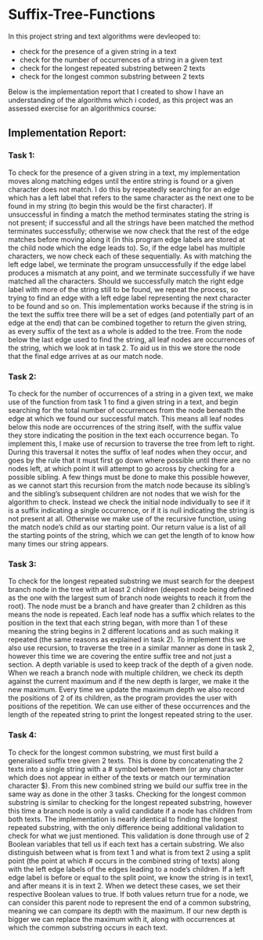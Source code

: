# Suffix-Tree-Functions

In this project string and text algorithms were devleoped to:
- check for the presence of a given string in a text
- check for the number of occurrences of a string in a given text
- check for the longest repeated substring between 2 texts
- check for the longest common substring between 2 texts

Below is the implementation report that I created to show I have an understanding of the algorithms which i coded, as this project was an assessed exercise for an algorithmics course:

## Implementation Report:

### Task 1:
To check for the presence of a given string in a text, my implementation moves along matching edges until the entire string is found or a given character does not match.
I do this by repeatedly searching for an edge which has a left label that refers to the same character as the next one to be found in my string (to begin this would be the first character). If unsuccessful in finding a match the method terminates stating the string is not present; if successful and all the strings have been matched the method terminates successfully; otherwise we now check that the rest of the edge matches before moving along it (in this program edge labels are stored at the child node which the edge leads to). 
So, if the edge label has multiple characters, we now check each of these sequentially. As with matching the left edge label, we terminate the program unsuccessfully if the edge label produces a mismatch at any point, and we terminate successfully if we have matched all the characters. Should we successfully match the right edge label with more of the string still to be found, we repeat the process, so trying to find an edge with a left edge label representing the next character to be found and so on.
This implementation works because if the string is in the text the suffix tree there will be a set of edges (and potentially part of an edge at the end) that can be combined together to return the given string, as every suffix of the text as a whole is added to the tree. From the node below the last edge used to find the string, all leaf nodes are occurrences of the string, which we look at in task 2. To aid us in this we store the node that the final edge arrives at as our match node.

### Task 2:
To check for the number of occurrences of a string in a given text, we make use of the function from task 1 to find a given string in a text, and begin searching for the total number of occurrences from the node beneath the edge at which we found our successful match. This means all leaf nodes below this node are occurrences of the string itself, with the suffix value they store indicating the position in the text each occurrence began.
To implement this, I make use of recursion to traverse the tree from left to right. During this traversal it notes the suffix of leaf nodes when they occur, and goes by the rule that it must first go down where possible until there are no nodes left, at which point it  will attempt to go across by checking for a possible sibling. A few things must be done to make this possible however, as we cannot start this recursion from the match node because its sibling’s and the sibling’s subsequent children are not nodes that we wish for the algorithm to check. Instead we check the initial node individually to see if it is a suffix indicating a single occurrence, or if it is null indicating the string is not present at all. Otherwise we make use of the recursive function, using the match node’s child as our starting point. Our return value is a list of all the starting points of the string, which we can get the length of to know how many times our string appears. 

### Task 3:
To check for the longest repeated substring we must search for the deepest branch node in the tree with at least 2 children (deepest node being defined as the one with the largest sum of branch node weights to reach it from the root). The node must be a branch and have greater than 2 children as this means the node is repeated. Each leaf node has a suffix which relates to the position in the text that each string began, with more than 1 of these meaning the string begins in 2 different locations and as such making it repeated (the same reasons as explained in task 2).
To implement this we also use recursion, to traverse the tree in a similar manner as done in task 2, however this time we are covering the entire suffix tree and not just a section. A depth variable is used to keep track of the depth of a given node. When we reach a branch node with multiple children, we check its depth against the current maximum and if the new depth is larger, we make it the new maximum. Every time we update the maximum depth we also record the positions of 2 of its children, as the program provides the user with positions of the repetition. We can use either of these occurrences and the length of the repeated string to print the longest repeated string to the user.

### Task 4:
To check for the longest common substring, we must first build a generalised suffix tree given 2 texts. This is done by concatenating the 2 texts into a single string with a # symbol between them (or any character which does not appear in either of the texts or match our termination character $). From this new combined string we build our suffix tree in the same way as done in the other 3 tasks.
Checking for the longest common substring is similar to checking for the longest repeated substring, however this time a branch node is only a valid candidate if a node has children from both texts. The implementation is nearly identical to finding the longest repeated substring, with the only difference being additional validation to check for what we just mentioned. This validation is done through use of 2 Boolean variables that tell us if each text has a certain substring. We also distinguish between what is from text 1 and what is from text 2 using a split point (the point at which # occurs in the combined string of texts) along with the left edge labels of the edges leading to a node’s children. If a left edge label is before or equal to the split point, we know the string is in text1, and after means it is in text 2. When we detect these cases, we set their respective Boolean values to true. If both values return true for a node, we can consider this parent node to represent the end of a common substring, meaning we can compare its depth with the maximum. If our new depth is bigger we can replace the maximum with it, along with occurrences at which the common substring occurs in each text.
